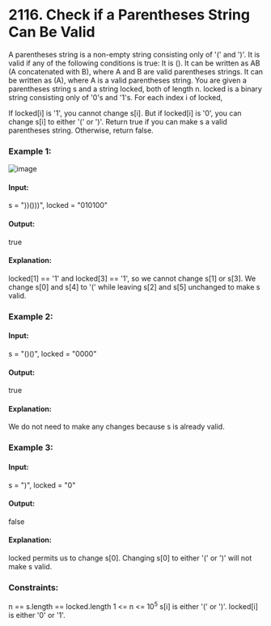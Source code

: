 # 2116. Check if a Parentheses String Can Be Valid
A parentheses string is a non-empty string consisting only of '(' and ')'. It is valid if any of the following conditions is true:
It is ().
It can be written as AB (A concatenated with B), where A and B are valid parentheses strings.
It can be written as (A), where A is a valid parentheses string.
You are given a parentheses string s and a string locked, both of length n. locked is a binary string consisting only of '0's and '1's. For each index i of locked,

If locked[i] is '1', you cannot change s[i].
But if locked[i] is '0', you can change s[i] to either '(' or ')'.
Return true if you can make s a valid parentheses string. Otherwise, return false.

### Example 1:
![image](https://github.com/user-attachments/assets/d9c77b8d-8048-4ee5-a731-a4f2f259c415)
#### Input:
s = "))()))", locked = "010100"
#### Output: 
true
#### Explanation:
locked[1] == '1' and locked[3] == '1', so we cannot change s[1] or s[3].
We change s[0] and s[4] to '(' while leaving s[2] and s[5] unchanged to make s valid.

### Example 2:
#### Input:
s = "()()", locked = "0000"
#### Output:
true
#### Explanation:
We do not need to make any changes because s is already valid.

### Example 3:
#### Input: 
s = ")", locked = "0"
#### Output: 
false
#### Explanation: 
locked permits us to change s[0]. 
Changing s[0] to either '(' or ')' will not make s valid.
 
### Constraints:
n == s.length == locked.length
1 <= n <= $`10^5`$
s[i] is either '(' or ')'.
locked[i] is either '0' or '1'.

